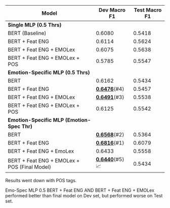 | Model | Dev Macro F1 | Test Macro F1 |
|----------|----------|----------|
| **Single MLP (0.5 Thrs)**    |||
| BERT (Baseline)    | 0.6080     | 0.5418     |
| BERT + Feat ENG    | 0.6114     | 0.5624     |
| BERT + Feat ENG + EMOLex    | 0.6075     | 0.5638     |
| BERT + Feat ENG + EMOLex + POS    | 0.5785     | 0.5547     |
| **Emotion-Specific MLP (0.5 Thrs)**    |||
| BERT    | 0.6162     | 0.5434     |
| BERT + Feat ENG    | **<u>0.6476</u>**(#4)     | 0.5457     |
| BERT + Feat ENG + EMOLex    | **<u>0.6491</u>**(#3)     | 0.5538     |
| BERT + Feat ENG + EMOLex + POS   | 0.6125     | 0.5542     |
| **Emotion-Specific MLP (Emotion-Spec Thr)**     |||
| BERT   | **<u>0.6568</u>**(#2)     | 0.5364     |
| BERT + Feat ENG   | **<u>0.6816</u>**(#1)     | 0.6079     |
| BERT + Feat ENG + EmoLex   | 0.6433     | 0.5558     |
| BERT + Feat ENG + EMOLex + POS (Final Model)   | **<u>0.6440</u>**(#5) 📈    | 0.5434     |

Results went down with POS tags.

Emo-Spec MLP 0.5 BERT + Feat ENG AND BERT + Feat ENG + EMOLex performed better than final model on Dev set, but performed worse on Test set.